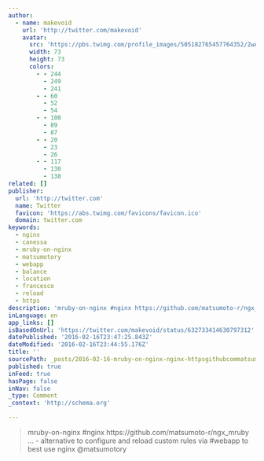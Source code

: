 ```yaml
---
author:
  - name: makevoid
    url: 'http://twitter.com/makevoid'
    avatar:
      src: 'https://pbs.twimg.com/profile_images/505182765457764352/2wAnUl4N_bigger.jpeg'
      width: 73
      height: 73
      colors:
        - - 244
          - 249
          - 241
        - - 60
          - 52
          - 54
        - - 100
          - 89
          - 87
        - - 20
          - 23
          - 26
        - - 117
          - 130
          - 138
related: []
publisher:
  url: 'http://twitter.com'
  name: Twitter
  favicon: 'https://abs.twimg.com/favicons/favicon.ico'
  domain: twitter.com
keywords:
  - nginx
  - canessa
  - mruby-on-nginx
  - matsumotory
  - webapp
  - balance
  - location
  - francesco
  - reload
  - https
description: 'mruby-on-nginx #nginx https://github.com/matsumoto-r/ngx_mruby ... - alternative to configure and reload custom rules via #webapp to best use nginx @matsumotory'
inLanguage: en
app_links: []
isBasedOnUrl: 'https://twitter.com/makevoid/status/632733414630797312'
datePublished: '2016-02-16T23:47:25.843Z'
dateModified: '2016-02-16T23:44:55.176Z'
title: ''
sourcePath: _posts/2016-02-16-mruby-on-nginx-nginx-httpsgithubcommatsumoto-rngx_mru.md
published: true
inFeed: true
hasPage: false
inNav: false
_type: Comment
_context: 'http://schema.org'

---
```

> mruby-on-nginx &num;nginx https&colon;&sol;&sol;github&period;com&sol;matsumoto-r&sol;ngx&lowbar;mruby &period;&period;&period; - alternative to configure and reload custom rules via &num;webapp to best use nginx &commat;matsumotory